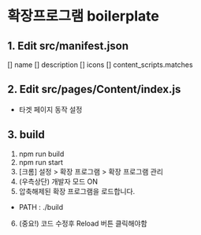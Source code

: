 # 확장프로그램 boilerplate

## 1. Edit src/manifest.json

[] name
[] description
[] icons
[] content_scripts.matches

## 2. Edit src/pages/Content/index.js

- 타겟 페이지 동작 설정

## 3. build

1. npm run build
2. npm run start
3. [크롬] 설정 > 확장 프로그램 > 확장 프로그램 관리
4. (우측상단) 개발자 모드 ON
5. 압축해제된 확장 프로그램을 로드합니다.

- PATH : ./build

6. (중요!) 코드 수정후 Reload 버튼 클릭해야함
